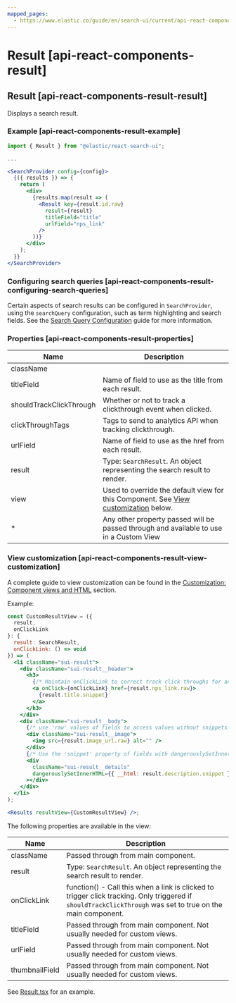 ```yaml
---
mapped_pages:
  - https://www.elastic.co/guide/en/search-ui/current/api-react-components-result.html
---
```


# Result [api-react-components-result]


## Result [api-react-components-result-result]

Displays a search result.


### Example [api-react-components-result-example]

```jsx
import { Result } from "@elastic/react-search-ui";

...

<SearchProvider config={config}>
  {({ results }) => {
    return (
      <div>
        {results.map(result => (
          <Result key={result.id.raw}
            result={result}
            titleField="title"
            urlField="nps_link"
          />
        ))}
      </div>
    );
  }}
</SearchProvider>
```


### Configuring search queries [api-react-components-result-configuring-search-queries]

Certain aspects of search results can be configured in `SearchProvider`, using the `searchQuery` configuration, such as term highlighting and search fields. See the [Search Query Configuration](/reference/api-core-configuration.md#api-core-configuration-search-query-queryconfig) guide for more information.


### Properties [api-react-components-result-properties]

| Name | Description |
| --- | --- |
| className |  |
| titleField | Name of field to use as the title from each result. |
| shouldTrackClickThrough | Whether or not to track a clickthrough event when clicked. |
| clickThroughTags | Tags to send to analytics API when tracking clickthrough. |
| urlField | Name of field to use as the href from each result. |
| result | Type: `SearchResult`. An object representing the search result to render. |
| view | Used to override the default view for this Component. See [View customization](#api-react-components-result-view-customization) below. |
| * | Any other property passed will be passed through and available to use in a Custom View |


### View customization [api-react-components-result-view-customization]

A complete guide to view customization can be found in the [Customization: Component views and HTML](/reference/basic-usage.md#guides-customizing-styles-and-html-customizing-html) section.

Example:

```jsx
const CustomResultView = ({
  result,
  onClickLink
}: {
  result: SearchResult,
  onClickLink: () => void
}) => (
  <li className="sui-result">
    <div className="sui-result__header">
      <h3>
        {/* Maintain onClickLink to correct track click throughs for analytics*/}
        <a onClick={onClickLink} href={result.nps_link.raw}>
          {result.title.snippet}
        </a>
      </h3>
    </div>
    <div className="sui-result__body">
      {/* use 'raw' values of fields to access values without snippets */}
      <div className="sui-result__image">
        <img src={result.image_url.raw} alt="" />
      </div>
      {/* Use the 'snippet' property of fields with dangerouslySetInnerHtml to render snippets */}
      <div
        className="sui-result__details"
        dangerouslySetInnerHTML={{ __html: result.description.snippet }}
      ></div>
    </div>
  </li>
);

<Results resultView={CustomResultView} />;
```

The following properties are available in the view:

| Name | Description |
| --- | --- |
| className | Passed through from main component. |
| result | Type: `SearchResult`. An object representing the search result to render. |
| onClickLink | function() - Call this when a link is clicked to trigger click tracking. Only triggered if `shouldTrackClickThrough` was set to true on the main component. |
| titleField | Passed through from main component. Not usually needed for custom views. |
| urlField | Passed through from main component. Not usually needed for custom views. |
| thumbnailField | Passed through from main component. Not usually needed for custom views. |

See [Result.tsx](https://github.com/elastic/search-ui/blob/main/packages/react-search-ui-views/src/Result.tsx) for an example.

